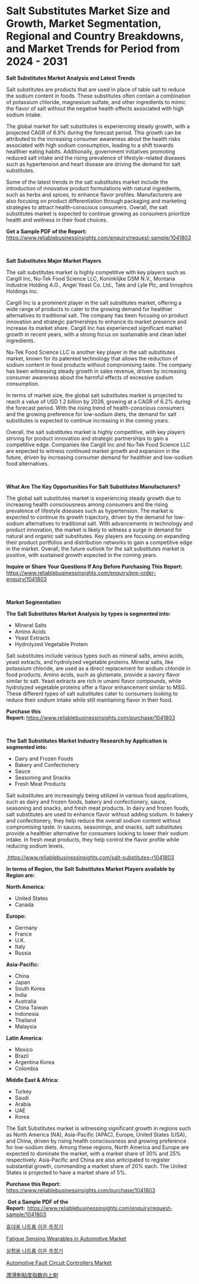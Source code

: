 <p><h1>Salt Substitutes Market Size and Growth, Market Segmentation, Regional and Country Breakdowns, and Market Trends for Period from 2024 -  2031</h1></p><p><strong>Salt Substitutes Market Analysis and Latest Trends</strong></p>
<p><p>Salt substitutes are products that are used in place of table salt to reduce the sodium content in foods. These substitutes often contain a combination of potassium chloride, magnesium sulfate, and other ingredients to mimic the flavor of salt without the negative health effects associated with high sodium intake.</p><p>The global market for salt substitutes is experiencing steady growth, with a projected CAGR of 6.9% during the forecast period. This growth can be attributed to the increasing consumer awareness about the health risks associated with high sodium consumption, leading to a shift towards healthier eating habits. Additionally, government initiatives promoting reduced salt intake and the rising prevalence of lifestyle-related diseases such as hypertension and heart disease are driving the demand for salt substitutes.</p><p>Some of the latest trends in the salt substitutes market include the introduction of innovative product formulations with natural ingredients, such as herbs and spices, to enhance flavor profiles. Manufacturers are also focusing on product differentiation through packaging and marketing strategies to attract health-conscious consumers. Overall, the salt substitutes market is expected to continue growing as consumers prioritize health and wellness in their food choices.</p></p>
<p><strong>Get a Sample PDF of the Report:&nbsp;</strong> <a href="https://www.reliablebusinessinsights.com/enquiry/request-sample/1041803">https://www.reliablebusinessinsights.com/enquiry/request-sample/1041803</a></p>
<p>&nbsp;</p>
<p><strong>Salt Substitutes Major Market Players</strong></p>
<p><p>The salt substitutes market is highly competitive with key players such as Cargill Inc, Nu-Tek Food Science LLC, Koninklijke DSM N.V., Montana Industrie Holding A.G., Angel Yeast Co. Ltd., Tate and Lyle Plc, and Innophos Holdings Inc.</p><p>Cargill Inc is a prominent player in the salt substitutes market, offering a wide range of products to cater to the growing demand for healthier alternatives to traditional salt. The company has been focusing on product innovation and strategic partnerships to enhance its market presence and increase its market share. Cargill Inc has experienced significant market growth in recent years, with a strong focus on sustainable and clean label ingredients.</p><p>Nu-Tek Food Science LLC is another key player in the salt substitutes market, known for its patented technology that allows the reduction of sodium content in food products without compromising taste. The company has been witnessing steady growth in sales revenue, driven by increasing consumer awareness about the harmful effects of excessive sodium consumption.</p><p>In terms of market size, the global salt substitutes market is projected to reach a value of USD 1.2 billion by 2026, growing at a CAGR of 6.2% during the forecast period. With the rising trend of health-conscious consumers and the growing preference for low-sodium diets, the demand for salt substitutes is expected to continue increasing in the coming years.</p><p>Overall, the salt substitutes market is highly competitive, with key players striving for product innovation and strategic partnerships to gain a competitive edge. Companies like Cargill Inc and Nu-Tek Food Science LLC are expected to witness continued market growth and expansion in the future, driven by increasing consumer demand for healthier and low-sodium food alternatives.</p></p>
<p>&nbsp;</p>
<p><strong>What Are The Key Opportunities For Salt Substitutes Manufacturers?</strong></p>
<p><p>The global salt substitutes market is experiencing steady growth due to increasing health consciousness among consumers and the rising prevalence of lifestyle diseases such as hypertension. The market is expected to continue its growth trajectory, driven by the demand for low-sodium alternatives to traditional salt. With advancements in technology and product innovation, the market is likely to witness a surge in demand for natural and organic salt substitutes. Key players are focusing on expanding their product portfolios and distribution networks to gain a competitive edge in the market. Overall, the future outlook for the salt substitutes market is positive, with sustained growth expected in the coming years.</p></p>
<p><strong>Inquire or Share Your Questions If Any Before Purchasing This Report:</strong> <a href="https://www.reliablebusinessinsights.com/enquiry/pre-order-enquiry/1041803">https://www.reliablebusinessinsights.com/enquiry/pre-order-enquiry/1041803</a></p>
<p>&nbsp;</p>
<p><strong>Market Segmentation</strong></p>
<p><strong>The Salt Substitutes Market Analysis by types is segmented into:</strong></p>
<p><ul><li>Mineral Salts</li><li>Amino Acids</li><li>Yeast Extracts</li><li>Hydrolyzed Vegetable Protein</li></ul></p>
<p><p>Salt substitutes include various types such as mineral salts, amino acids, yeast extracts, and hydrolyzed vegetable proteins. Mineral salts, like potassium chloride, are used as a direct replacement for sodium chloride in food products. Amino acids, such as glutamate, provide a savory flavor similar to salt. Yeast extracts are rich in umami flavor compounds, while hydrolyzed vegetable proteins offer a flavor enhancement similar to MSG. These different types of salt substitutes cater to consumers looking to reduce their sodium intake while still maintaining flavor in their food.</p></p>
<p><strong>Purchase this Report:&nbsp;</strong><a href="https://www.reliablebusinessinsights.com/purchase/1041803">https://www.reliablebusinessinsights.com/purchase/1041803</a></p>
<p>&nbsp;</p>
<p><strong>The Salt Substitutes Market Industry Research by Application is segmented into:</strong></p>
<p><ul><li>Dairy and Frozen Foods</li><li>Bakery and Confectionery</li><li>Sauce</li><li>Seasoning and Snacks</li><li>Fresh Meat Products</li></ul></p>
<p><p>Salt substitutes are increasingly being utilized in various food applications, such as dairy and frozen foods, bakery and confectionery, sauce, seasoning and snacks, and fresh meat products. In dairy and frozen foods, salt substitutes are used to enhance flavor without adding sodium. In bakery and confectionery, they help reduce the overall sodium content without compromising taste. In sauces, seasonings, and snacks, salt substitutes provide a healthier alternative for consumers looking to lower their sodium intake. In fresh meat products, they help control the flavor profile while reducing sodium levels.</p></p>
<p><a href="https://www.reliablebusinessinsights.com/salt-substitutes-r1041803">&nbsp;https://www.reliablebusinessinsights.com/salt-substitutes-r1041803</a></p>
<p><strong>In terms of Region, the Salt Substitutes Market Players available by Region are:</strong></p>
<p>
    <p> <strong> North America: </strong>
        <ul>
            <li>United States</li>
            <li>Canada</li>
        </ul>
        </p> 
    <p> <strong> Europe: </strong>
        <ul>
            <li>Germany</li>
            <li>France</li>
            <li>U.K.</li>
            <li>Italy</li>
            <li>Russia</li>
        </ul>
        </p> 
    <p> <strong> Asia-Pacific: </strong>
        <ul>
            <li>China</li>
            <li>Japan</li>
            <li>South Korea</li>
            <li>India</li>
            <li>Australia</li>
            <li>China Taiwan</li>
            <li>Indonesia</li>
            <li>Thailand</li>
            <li>Malaysia</li>
        </ul>
        </p> 
    <p> <strong> Latin America: </strong>
        <ul>
            <li>Mexico</li>
            <li>Brazil</li>
            <li>Argentina Korea</li>
            <li>Colombia</li>
        </ul>
        </p> 
    <p> <strong> Middle East & Africa: </strong>
        <ul>
            <li>Turkey</li>
            <li>Saudi</li>
            <li>Arabia</li>
            <li>UAE</li>
            <li>Korea</li>
        </ul>
    </p>
    </p>
<p><p>The Salt Substitutes market is witnessing significant growth in regions such as North America (NA), Asia-Pacific (APAC), Europe, United States (USA), and China, driven by rising health consciousness and growing preference for low-sodium diets. Among these regions, North America and Europe are expected to dominate the market, with a market share of 30% and 25% respectively. Asia-Pacific and China are also anticipated to register substantial growth, commanding a market share of 20% each. The United States is projected to have a market share of 5%.</p></p>
<p><strong>Purchase this Report: </strong><a href="https://www.reliablebusinessinsights.com/purchase/1041803">https://www.reliablebusinessinsights.com/purchase/1041803</a></p>
<p>&nbsp;<strong>Get a Sample PDF of the Report:&nbsp;&nbsp;</strong><a href="https://www.reliablebusinessinsights.com/enquiry/request-sample/1041803">https://www.reliablebusinessinsights.com/enquiry/request-sample/1041803</a></p>
<p><strong></strong></p>
<p><p><a href="https://github.com/risastia4/Market-Research-Report-List-1/blob/main/5132592117555.md">휴대용 나트륨 이온 측정기</a></p><p><a href="https://github.com/jhcraigie/Market-Research-Report-List-3/blob/main/fatigue-sensing-wearables-in-automotive-market.md">Fatigue Sensing Wearables in Automotive Market</a></p><p><a href="https://github.com/ThomasElmes2022/Market-Research-Report-List-1/blob/main/4170958117556.md">실험용 나트륨 이온 측정기</a></p><p><a href="https://github.com/PeterParrish5/Market-Research-Report-List-5/blob/main/automotive-fault-circuit-controllers-market.md">Automotive Fault Circuit Controllers Market</a></p><p><a href="https://github.com/LizaHeller2023/Market-Research-Report-List-1/blob/main/7185661129826.md">潤滑剤粘度指数向上剤</a></p></p>